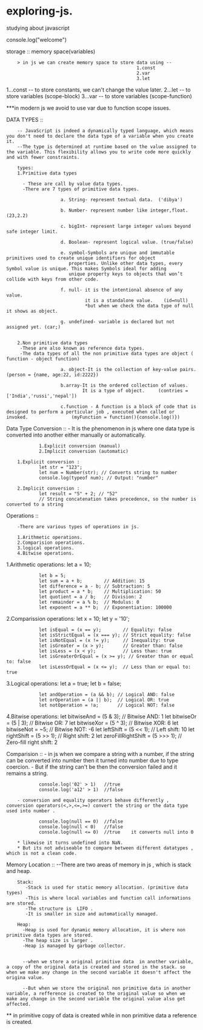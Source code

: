# exploring-js.
studying about javascript

console.log("welcome")

storage ::  memory space(variables)
        
        > in js we can create memory space to store data using --
                                                    1.const
                                                    2.var
                                                    3.let
                                                    
 1...const -- to store constants, we can't change the value later.
 2...let -- to store variables (scope-block)
 3...var -- to store variables (scope-function)

 ***in modern js we avoid to use var due to function scope issues.



DATA TYPES ::

        -- JavaScript is indeed a dynamically typed language, which means you don't need to declare the data type of a variable when you create it. 
        --The type is determined at runtime based on the value assigned to the variable. This flexibility allows you to write code more quickly and with fewer constraints.

        types:
        1.Primitive data types

          - These are call by value data types.
          -There are 7 types of primitive data types.

                        a. String- represent textual data.  ('dibya')

                        b. Number- represent number like integer,float. (23,2.2)

                        c. bigInt- represent large integer values beyond safe integer limit. 

                        d. Boolean- represent logical value. (true/false)

                        e. symbol-Symbols are unique and immutable primitives used to create unique identifiers for object 
                           properties. Unlike other data types, every Symbol value is unique. This makes Symbols ideal for adding 
                           unique property keys to objects that won’t collide with keys from other code.

                        f. null- it is the intentional absence of any value.
                                 it is a standalone value.    (id=null)
                                 *but when we check the data type of null it shows as object.

                        g. undefined- variable is declared but not assigned yet. (car;)


        2.Non primitive data types
         -These are also known as reference data types.
         -The data types of all the non primitive data types are object ( function - object function)

                        a. object-It is the collection of key-value pairs.  (person = {name, age:22, id:2222})

                        b.array-It is the ordered collection of values.
                                It is a type of object.     (contries = ['India','russi','nepal'])

                        c.function - A function is a block of code that is designed to perform a perticular job , executed when called or invoked.                (myFunction = function(){console.log()})




Data Type Conversion ::
                - It is the phenomenon in js where one data type is converted into another either manually or automatically.

                1.Explicit conversion (manual)
                2.Implicit conversion (automatic)

        1.Explicit conversion :
                let str = "123";
                let num = Number(str); // Converts string to number
                console.log(typeof num); // Output: "number"

        2.Implicit conversion :
                let result = "5" + 2; // "52"
                // String concatenation takes precedence, so the number is converted to a string



Operations ::

        -There are various types of operations in js.

        1.Arithmetic operations.
        2.Comparision operations.
        3.logical operations.
        4.Bitwise operations.

   1.Arithmetic operations:
                let a = 10;

                let b = 5;
                let sum = a + b;        // Addition: 15
                let difference = a - b; // Subtraction: 5
                let product = a * b;    // Multiplication: 50
                let quotient = a / b;   // Division: 2
                let remainder = a % b;  // Modulus: 0
                let exponent = a ** b;  // Exponentiation: 100000
   
   2.Comparission operations:
                let x = 10;
                let y = '10';

                let isEqual = (x == y);        // Equality: false
                let isStrictEqual = (x === y); // Strict equality: false
                let isNotEqual = (x != y);     // Inequality: true
                let isGreater = (x > y);       // Greater than: false
                let isLess = (x < y);          // Less than: true
                let isGreaterOrEqual = (x >= y); // Greater than or equal to: false
                let isLessOrEqual = (x <= y);  // Less than or equal to: true

   3.Logical operations:
                let a = true;
                let b = false;

                let andOperation = (a && b); // Logical AND: false
                let orOperation = (a || b);  // Logical OR: true
                let notOperation = !a;       // Logical NOT: false

   4.Bitwise operations:
                let bitwiseAnd = (5 & 3);   // Bitwise AND: 1
                let bitwiseOr = (5 | 3);    // Bitwise OR: 7
                let bitwiseXor = (5 ^ 3);   // Bitwise XOR: 6
                let bitwiseNot = ~5;        // Bitwise NOT: -6
                let leftShift = (5 << 1);   // Left shift: 10
                let rightShift = (5 >> 1);  // Right shift: 2
                let zeroFillRightShift = (5 >>> 1); // Zero-fill right shift: 2


Comparision ::
        - in js when we compare a string with a number, if the string can be converted into number then it turned into number due to type coercion.
        - But if the string can't be then the conversion failed and it remains a string.

                console.log('02' > 1)   //true
                console.log('a12' > 1)  //false

        - conversion and equality operators behave differently , conversion operators(<,>,<=,>=) convert the string or the data type used into number .

                console.log(null == 0)  //false
                console.log(null < 0)   //false
                console.log(null <= 0)  //true    it converts null into 0 

        * likewise it turns undefined into NaN.
        * But its not adviseable to compare between different datatypes , which is not a clean code.




Memory Location ::
        --There are two areas of memory in js , which is stack and heap.

        Stack:
           -Stack is used for static memory allocation. (primitive data types)
           -This is where local variables and function call informations are stored.
           -The structure is  LIFO .
           -It is smaller in size and automatically managed.

        Heap:
          -Heap is used for dynamic memory allocation, it is where non primitive data types are stored.
          -The heap size is larger .
          -Heap is managed by garbage collector.


          --when we store a original primitive data  in another variable, a copy of the original data is created and stored in the stack. so when we make any change in the second variable it doesn't affect the origina value.
          
          --But when we store the original non primitive data in another variable, a refference is created to the original value so when we make any change in the second variable the original value also get affected.


 ** in primitive copy of data is created while in non primitive data a reference is created.